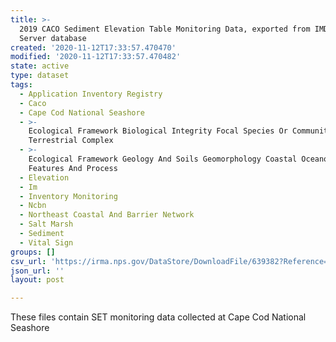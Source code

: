```yaml
---
title: >-
  2019 CACO Sediment Elevation Table Monitoring Data, exported from IMD SQL
  Server database
created: '2020-11-12T17:33:57.470470'
modified: '2020-11-12T17:33:57.470482'
state: active
type: dataset
tags:
  - Application Inventory Registry
  - Caco
  - Cape Cod National Seashore
  - >-
    Ecological Framework Biological Integrity Focal Species Or Communities
    Terrestrial Complex
  - >-
    Ecological Framework Geology And Soils Geomorphology Coastal Oceanographic
    Features And Process
  - Elevation
  - Im
  - Inventory Monitoring
  - Ncbn
  - Northeast Coastal And Barrier Network
  - Salt Marsh
  - Sediment
  - Vital Sign
groups: []
csv_url: 'https://irma.nps.gov/DataStore/DownloadFile/639382?Reference=2273834'
json_url: ''
layout: post

---
```

These files contain SET monitoring data collected at Cape Cod National Seashore
